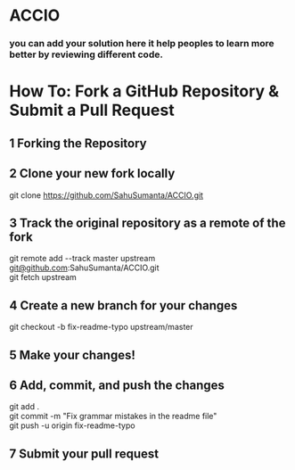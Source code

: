 # ACCIO 

### you can add your solution here it help peoples to learn more better by reviewing different code.

# How To: Fork a GitHub Repository & Submit a Pull Request

## 1 Forking the Repository

## 2 Clone your new fork locally 
git clone https://github.com/SahuSumanta/ACCIO.git

## 3 Track the original repository as a remote of the fork
git remote add --track master upstream git@github.com:SahuSumanta/ACCIO.git </br>
git fetch upstream

## 4 Create a new branch for your changes
git checkout -b fix-readme-typo upstream/master

## 5 Make your changes!

## 6 Add, commit, and push the changes
git add . </br>
git commit -m "Fix grammar mistakes in the readme file" </br>
git push -u origin fix-readme-typo

## 7 Submit your pull request

